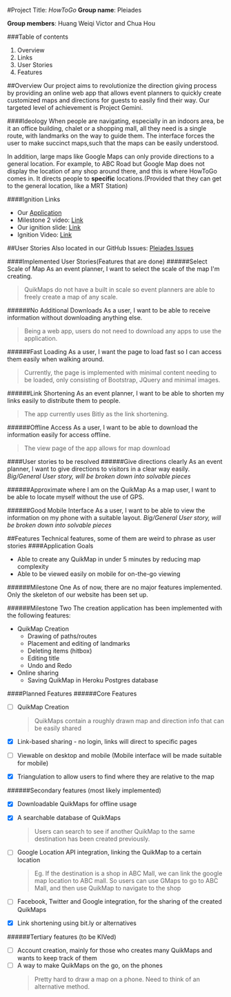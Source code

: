 #Project Title: _HowToGo_
**Group name**: Pleiades

**Group members**: Huang Weiqi Victor and Chua Hou

###Table of contents
1. Overview
2. Links
3. User Stories
4. Features

##Overview
Our project aims to revolutionize the direction giving process by
providing an online web app that allows event planners to quickly
create customized maps and directions for guests to easily find
their way.
Our targeted level of achievement is Project Gemini.

####Ideology
When people are navigating, especially in an indoors area, be it an office building, chalet or a shopping mall, all they need is a single route, with landmarks on the way to guide them. The interface forces the user to make succinct maps,such that the maps can be easily understood.

In addition, large maps like Google Maps can only provide directions to a general location. For example, to ABC Road but Google Map does not display the location of any shop around there, and this is where HowToGo comes in. It directs people to <b>specific</b> locations.(Provided that they can get to the general location, like a MRT Station)

####Ignition Links
* Our [Application](http://pleiadesorbital.herokuapp.com)
* Milestone 2 video: [Link](https://youtu.be/kokcFMfpR8c)
* Our ignition slide: [Link](http://puu.sh/i7TQv/c23bc5939d.png)
* Ignition Video: [Link](https://www.youtube.com/watch?v=QKuLLNVGvow)

##User Stories
Also located in our GitHub Issues: [Pleiades Issues](https://github.com/XtrKiL/Pleiades/issues)

####Implemented User Stories(Features that are done)
######Select Scale of Map
As an event planner, I want to select the scale of the map I'm creating.
> QuikMaps do not have a built in scale so event planners are able to freely create a map of any scale.

######No Additional Downloads
As a user, I want to be able to receive information without downloading anything else.
> Being a web app, users do not need to download any apps to use the application.

######Fast Loading
As a user, I want the page to load fast so I can access them easily when walking around.
> Currently, the page is implemented with minimal content needing to be loaded, only consisting of Bootstrap, JQuery and minimal images.

######Link Shortening
As an event planner, I want to be able to shorten my links easily to distribute them to people.
> The app currently uses Bitly as the link shortening.

######Offline Access
As a user, I want to be able to download the information easily for access offline.
> The view page of the app allows for map download

####User stories to be resolved
######Give directions clearly
As an event planner, I want to give directions to visitors in a clear way easily. *Big/General User story, will be broken down into solvable pieces*

######Approximate where I am on the QuikMap
As a map user, I want to be able to locate myself without the use of GPS.

######Good Mobile Interface
As a user, I want to be able to view the information on my phone with a suitable layout. *Big/General User story, will be broken down into solvable pieces*

##Features
Technical features, some of them are weird to phrase as user stories
####Application Goals
* Able to create any QuikMap in under 5 minutes by reducing map complexity
* Able to be viewed easily on mobile for on-the-go viewing

######Milestone One
As of now, there are no major features implemented. Only the skeleton of our website has been set up.

######Milestone Two
The creation application has been implemented with the following features:
* QuikMap Creation
	* Drawing of paths/routes
	* Placement and editing of landmarks
	* Deleting items (hitbox)
	* Editing title
	* Undo and Redo
* Online sharing
	* Saving QuikMap in Heroku Postgres database

####Planned Features
######Core Features
* [ ] QuikMap Creation
    > QuikMaps contain a roughly drawn map and direction info that can be easily shared

* [x] Link-based sharing - no login, links will direct to specific pages
* [ ] Viewable on desktop and mobile (Mobile interface will be made suitable for mobile)
* [x] Triangulation to allow users to find where they are relative to the map

######Secondary features (most likely implemented)
* [x] Downloadable QuikMaps for offline usage
* [x] A searchable database of QuikMaps
  > Users can search to see if another QuikMap to the same destination has been created previously.

* [ ] Google Location API integration, linking the QuikMap to a certain location
    > Eg. If the destination is a shop in ABC Mall, we can link the google map location to ABC mall. So users can use GMaps to go to ABC Mall, and then use QuikMap to navigate to the shop

* [ ] Facebook, Twitter and Google integration, for the sharing of the created QuikMaps
* [x] Link shortening using bit.ly or alternatives

######Tertiary features (to be KIVed)
* [ ] Account creation, mainly for those who creates many QuikMaps and wants to keep track of them
* [ ] A way to make QuikMaps on the go, on the phones
    > Pretty hard to draw a map on a phone. Need to think of an alternative method.
